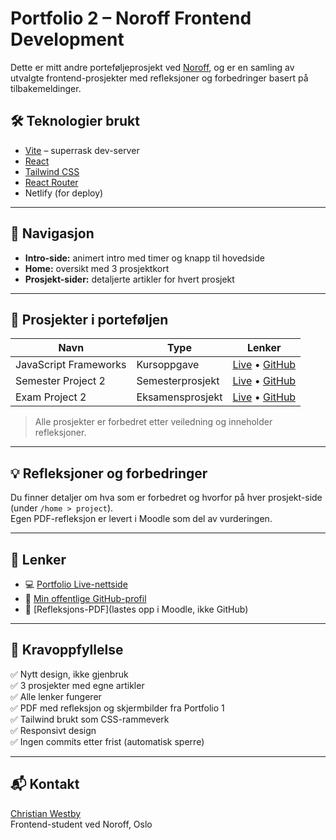 # Portfolio 2 – Noroff Frontend Development

Dette er mitt andre porteføljeprosjekt ved [Noroff](https://www.noroff.no), og er en samling av utvalgte frontend-prosjekter med refleksjoner og forbedringer basert på tilbakemeldinger.

## 🛠 Teknologier brukt

- [Vite](https://vitejs.dev/) – superrask dev-server
- [React](https://reactjs.org/)
- [Tailwind CSS](https://tailwindcss.com/)
- [React Router](https://reactrouter.com/)  
- Netlify (for deploy)

---

## 🧭 Navigasjon

- **Intro-side:** animert intro med timer og knapp til hovedside  
- **Home:** oversikt med 3 prosjektkort  
- **Prosjekt-sider:** detaljerte artikler for hvert prosjekt

---

## 📁 Prosjekter i porteføljen

| Navn | Type | Lenker |
|------|------|--------|
| JavaScript Frameworks | Kursoppgave | [Live](#) • [GitHub](#) |
| Semester Project 2 | Semesterprosjekt | [Live](#) • [GitHub](#) |
| Exam Project 2 | Eksamensprosjekt | [Live](#) • [GitHub](#) |

> Alle prosjekter er forbedret etter veiledning og inneholder refleksjoner.

---

## 💡 Refleksjoner og forbedringer

Du finner detaljer om hva som er forbedret og hvorfor på hver prosjekt-side (under `/home > project`).  
Egen PDF-refleksjon er levert i Moodle som del av vurderingen.

---

## 🔗 Lenker

- 💻 [Portfolio Live-nettside](https://holidaze-christian.netlify.app)
- 📂 [Min offentlige GitHub-profil](https://github.com/ChristianWestby)
- 📄 [Refleksjons-PDF](lastes opp i Moodle, ikke GitHub)

---

## 🧾 Kravoppfyllelse

✅ Nytt design, ikke gjenbruk  
✅ 3 prosjekter med egne artikler  
✅ Alle lenker fungerer  
✅ PDF med refleksjon og skjermbilder fra Portfolio 1  
✅ Tailwind brukt som CSS-rammeverk  
✅ Responsivt design  
✅ Ingen commits etter frist (automatisk sperre)

---

## 📬 Kontakt

[Christian Westby](https://www.linkedin.com/in/christianwestby)  
Frontend-student ved Noroff, Oslo  